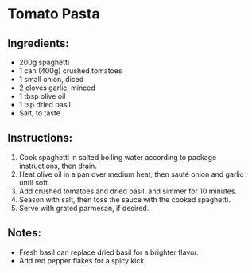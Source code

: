# Tomato Pasta

## Ingredients:
- 200g spaghetti
- 1 can (400g) crushed tomatoes
- 1 small onion, diced
- 2 cloves garlic, minced
- 1 tbsp olive oil
- 1 tsp dried basil
- Salt, to taste

## Instructions:
1. Cook spaghetti in salted boiling water according to package instructions, then drain.
2. Heat olive oil in a pan over medium heat, then sauté onion and garlic until soft.
3. Add crushed tomatoes and dried basil, and simmer for 10 minutes.
4. Season with salt, then toss the sauce with the cooked spaghetti.
5. Serve with grated parmesan, if desired.

## Notes:
- Fresh basil can replace dried basil for a brighter flavor.
- Add red pepper flakes for a spicy kick.